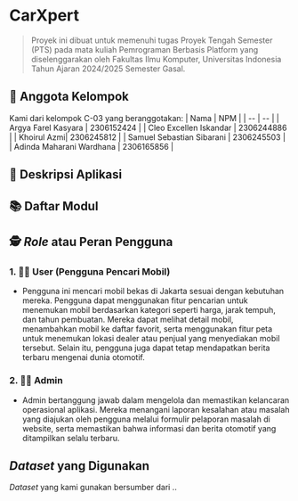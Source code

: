 # CarXpert

> Proyek ini dibuat untuk memenuhi tugas Proyek Tengah Semester (PTS) pada mata kuliah Pemrograman Berbasis Platform yang diselenggarakan oleh Fakultas Ilmu Komputer, Universitas Indonesia Tahun Ajaran 2024/2025 Semester Gasal.

## 👥 Anggota Kelompok
Kami dari kelompok C-03 yang beranggotakan:
| Nama | NPM | 
| -- | -- | 
| Argya Farel Kasyara | 2306152424 | 
| Cleo Excellen Iskandar | 2306244886 | 
| Khoirul Azmi| 2306245812 | 
| Samuel Sebastian Sibarani | 2306245503 | 
| Adinda Maharani Wardhana | 2306165856 | 

## 📜 Deskripsi Aplikasi

## 📚 Daftar Modul

## 🕵️ *Role* atau Peran Pengguna 
### 1. 👨‍💻 User (Pengguna Pencari Mobil)
- Pengguna ini mencari mobil bekas di Jakarta sesuai dengan kebutuhan mereka. Pengguna dapat menggunakan fitur pencarian untuk menemukan mobil berdasarkan kategori seperti harga, jarak tempuh, dan tahun pembuatan. Mereka dapat melihat detail mobil, menambahkan mobil ke daftar favorit, serta menggunakan fitur peta untuk menemukan lokasi dealer atau penjual yang menyediakan mobil tersebut. Selain itu, pengguna juga dapat tetap mendapatkan berita terbaru mengenai dunia otomotif.

### 2. 👩‍💻 Admin
- Admin bertanggung jawab dalam mengelola dan memastikan kelancaran operasional aplikasi. Mereka menangani laporan kesalahan atau masalah yang diajukan oleh pengguna melalui formulir pelaporan masalah di website, serta memastikan bahwa informasi dan berita otomotif yang ditampilkan selalu terbaru.

##  *Dataset* yang Digunakan
*Dataset* yang kami gunakan bersumber dari ..